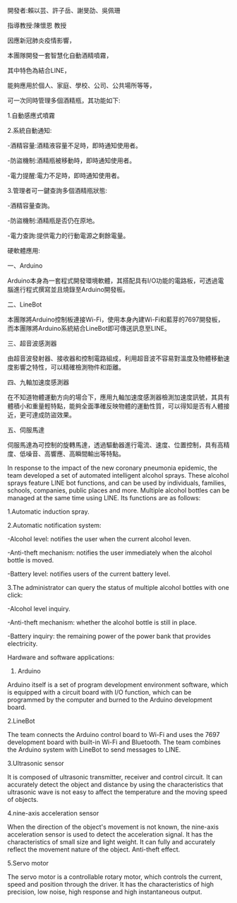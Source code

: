 開發者:賴以芸、許子岳、謝旻劭、吳佩珊

指導教授:陳懷恩 教授


因應新冠肺炎疫情影響，

本團隊開發一套智慧化自動酒精噴霧，

其中特色為結合LINE，

能夠應用於個人、家庭、學校、公司、公共場所等等，

可一次同時管理多個酒精瓶，其功能如下:


1.自動感應式噴霧


2.系統自動通知:

-酒精容量:酒精液容量不足時，即時通知使用者。

-防盜機制:酒精瓶被移動時，即時通知使用者。

-電力提醒:電力不足時，即時通知使用者。


3.管理者可一鍵查詢多個酒精瓶狀態:  

-酒精容量查詢。

-防盜機制:酒精瓶是否仍在原地。

-電力查詢:提供電力的行動電源之剩餘電量。


硬軟體應用:

一、Arduino

Arduino本身為一套程式開發環境軟體，其搭配具有I/O功能的電路板，可透過電腦進行程式撰寫並且燒錄至Arduino開發板。


二、LineBot

本團隊將Arduino控制板連接Wi-Fi，使用本身內建Wi-Fi和藍芽的7697開發板，而本團隊將Arduino系統結合LineBot即可傳送訊息至LINE。


三、超音波感測器

由超音波發射器、接收器和控制電路組成，利用超音波不容易對溫度及物體移動速度影響之特性，可以精確檢測物件和距離。


四、九軸加速度感測器

在不知道物體運動方向的場合下，應用九軸加速度感測器檢測加速度訊號，其具有體積小和重量輕特點，能夠全面準確反映物體的運動性質，可以得知是否有人體接近，更可達成防盜效果。


五、伺服馬達

伺服馬達為可控制的旋轉馬達，透過驅動器進行電流、速度、位置控制，具有高精度、低噪音、高響應、高瞬間輸出等特點。


In response to the impact of the new coronary pneumonia epidemic, the team developed a set of automated intelligent alcohol sprays. 
These alcohol sprays feature LINE bot functions, and can be used by individuals, families, schools, companies, public places and more.
Multiple alcohol bottles can be managed at the same time using LINE.
Its functions are as follows: 

1.Automatic induction spray. 

2.Automatic notification system:

-Alcohol level: notifies the user when the current alcohol leven. 

-Anti-theft mechanism: notifies the user immediately when the alcohol bottle is moved. 

-Battery level: notifies users of the current battery level.

3.The administrator can query the status of multiple alcohol bottles with one click:

-Alcohol level inquiry.

-Anti-theft mechanism: whether the alcohol bottle is still in place. 

-Battery inquiry: the remaining power of the power bank that provides electricity.

Hardware and software applications:

1. Arduino

Arduino itself is a set of program development environment software, which is equipped with a circuit board with I/O function, which can be programmed by the computer and burned to the Arduino development board.

2.LineBot

The team connects the Arduino control board to Wi-Fi and uses the 7697 development board with built-in Wi-Fi and Bluetooth. The team combines the Arduino system with LineBot to send messages to LINE.

3.Ultrasonic sensor

It is composed of ultrasonic transmitter, receiver and control circuit. It can accurately detect the object and distance by using the characteristics that ultrasonic wave is not easy to affect the temperature and the moving speed of objects.

4.nine-axis acceleration sensor

When the direction of the object's movement is not known, the nine-axis acceleration sensor is used to detect the acceleration signal. It has the characteristics of small size and light weight. It can fully and accurately reflect the movement nature of the object. Anti-theft effect.

5.Servo motor

The servo motor is a controllable rotary motor, which controls the current, speed and position through the driver. It has the characteristics of high precision, low noise, high response and high instantaneous output.
